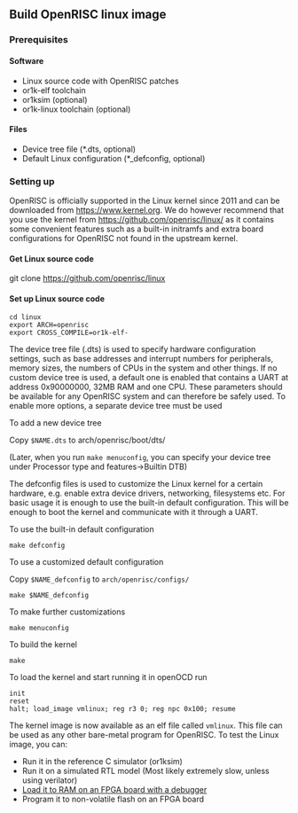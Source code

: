 ## Build OpenRISC linux image

### Prerequisites

#### Software

* Linux source code with OpenRISC patches
* or1k-elf toolchain
* or1ksim (optional)
* or1k-linux toolchain (optional)

#### Files
* Device tree file (*.dts, optional)
* Default Linux configuration (*_defconfig, optional)

### Setting up

OpenRISC is officially supported in the Linux kernel since 2011 and can be downloaded from https://www.kernel.org.
We do however recommend that you use the kernel from https://github.com/openrisc/linux/ as it contains some convenient
features such as a built-in initramfs and extra board configurations for OpenRISC not found in the upstream kernel.

#### Get Linux source code
git clone https://github.com/openrisc/linux

#### Set up Linux source code

    cd linux
    export ARCH=openrisc
    export CROSS_COMPILE=or1k-elf-

The device tree file (.dts) is used to specify hardware configuration settings, such as base addresses and interrupt numbers
for peripherals, memory sizes, the numbers of CPUs in the system and other things. If no custom device tree is used, a default one
is enabled that contains a UART at address 0x90000000, 32MB RAM and one CPU. These parameters should be available for any
OpenRISC system and can therefore be safely used. To enable more options, a separate device tree must be used

To add a new device tree

Copy `$NAME.dts` to arch/openrisc/boot/dts/

(Later, when you run `make menuconfig`, you can specify your device tree under Processor type and features->Builtin DTB)

The defconfig files is used to customize the Linux kernel for a certain hardware, e.g. enable
extra device drivers, networking, filesystems etc. For basic usage it is enough to use the built-in default
configuration. This will be enough to boot the kernel and communicate with it through a UART.

To use the built-in default configuration

`make defconfig`

To use a customized default configuration

Copy `$NAME_defconfig` to `arch/openrisc/configs/`

`make $NAME_defconfig`

To make further customizations

`make menuconfig`

To build the kernel

`make`

To load the kernel and start running it in openOCD run

```
init
reset
halt; load_image vmlinux; reg r3 0; reg npc 0x100; resume
```

The kernel image is now available as an elf file called `vmlinux`. This file can be used as any other bare-metal program for OpenRISC. To test the Linux image, you can:
* Run it in the reference C simulator (or1ksim)
* Run it on a simulated RTL model (Most likely extremely slow, unless using verilator)
* [Load it to RAM on an FPGA board with a debugger](Debugging.md)
* Program it to non-volatile flash on an FPGA board
